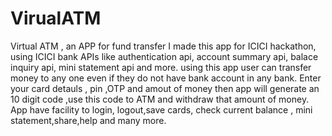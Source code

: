 # VirualATM
Virtual ATM , an APP for fund transfer
I made this app for ICICI hackathon, using ICICI bank APIs like authentication api, account summary api, balace inquiry api, mini statement api and more.
using this app user can transfer money to any one even if they do not have bank account in any bank.
Enter your card detauls , pin ,OTP and amout of money then app will generate an 10 digit code ,use this code to ATM and withdraw that amount of money.
App have facility to login, logout,save cards, check current balance , mini statement,share,help and many more.

